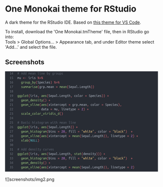 # One Monokai theme for RStudio
A dark theme for the RStudio IDE. Based on [this theme for VS Code](https://github.com/anthonynorth/rscodeio).

To install, download the 'One Monokai.tmTheme' file, then in RStudio go into:      
Tools > Global Options... > Appearance tab, and under Editor theme select 'Add...' and select the file.

## Screenshots

![](screenshots/img1.png)

![]screenshots/img2.png
